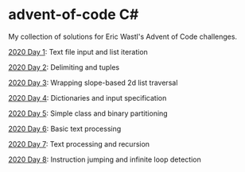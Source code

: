 # advent-of-code C#
My collection of solutions for Eric Wastl's Advent of Code challenges.

[2020 Day 1](https://github.com/blurgush/advent-of-code/blob/main/2020/Day%201/Program.cs): Text file input and list iteration

[2020 Day 2](https://github.com/blurgush/advent-of-code/blob/main/2020/Day%202/Program.cs): Delimiting and tuples

[2020 Day 3](https://github.com/blurgush/advent-of-code/blob/main/2020/Day%203/Program.cs): Wrapping slope-based 2d list traversal

[2020 Day 4](https://github.com/blurgush/advent-of-code/blob/main/2020/Day%204/Program.cs): Dictionaries and input specification

[2020 Day 5](https://github.com/blurgush/advent-of-code/blob/main/2020/Day%205/Program.cs): Simple class and binary partitioning

[2020 Day 6](https://github.com/blurgush/advent-of-code/blob/main/2020/Day%206/Program.cs): Basic text processing

[2020 Day 7](https://github.com/blurgush/advent-of-code/blob/main/2020/Day%207/Program.cs): Text processing and recursion

[2020 Day 8](https://github.com/blurgush/advent-of-code/blob/main/2020/Day%208/Program.cs): Instruction jumping and infinite loop detection
